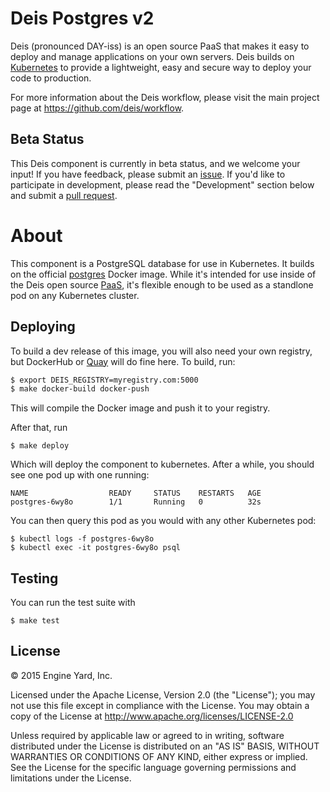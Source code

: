 # Deis Postgres v2

Deis (pronounced DAY-iss) is an open source PaaS that makes it easy to deploy and manage applications on your own servers. Deis builds on [Kubernetes](http://kubernetes.io/) to provide a lightweight, easy and secure way to deploy your code to production.

For more information about the Deis workflow, please visit the main project page at https://github.com/deis/workflow.

## Beta Status

This Deis component is currently in beta status, and we welcome your input! If you have feedback, please submit an [issue][issues]. If you'd like to participate in development, please read the "Development" section below and submit a [pull request][prs].

# About

This component is a PostgreSQL database for use in Kubernetes. It builds on the official [postgres](https://registry.hub.docker.com/_/postgres/) Docker image. While it's intended for use inside of the Deis open source [PaaS](https://en.wikipedia.org/wiki/Platform_as_a_service), it's flexible enough to be used as a standlone pod on any Kubernetes cluster.

## Deploying

To build a dev release of this image, you will also need your own registry, but DockerHub or
[Quay](https://quay.io/) will do fine here. To build, run:

```bash
$ export DEIS_REGISTRY=myregistry.com:5000
$ make docker-build docker-push
```

This will compile the Docker image and push it to your registry.

After that, run

```
$ make deploy
```

Which will deploy the component to kubernetes. After a while, you should see one pod up with one
running:

```
NAME                  READY     STATUS    RESTARTS   AGE
postgres-6wy8o        1/1       Running   0          32s
```

You can then query this pod as you would with any other Kubernetes pod:

```
$ kubectl logs -f postgres-6wy8o
$ kubectl exec -it postgres-6wy8o psql
```


## Testing

You can run the test suite with

```
$ make test
```


## License

© 2015 Engine Yard, Inc.

Licensed under the Apache License, Version 2.0 (the "License"); you may
not use this file except in compliance with the License. You may obtain
a copy of the License at <http://www.apache.org/licenses/LICENSE-2.0>

Unless required by applicable law or agreed to in writing, software
distributed under the License is distributed on an "AS IS" BASIS,
WITHOUT WARRANTIES OR CONDITIONS OF ANY KIND, either express or implied.
See the License for the specific language governing permissions and
limitations under the License.

[prs]: https://github.com/deis/postgres/pulls
[issues]: https://github.com/deis/postgres/issues
